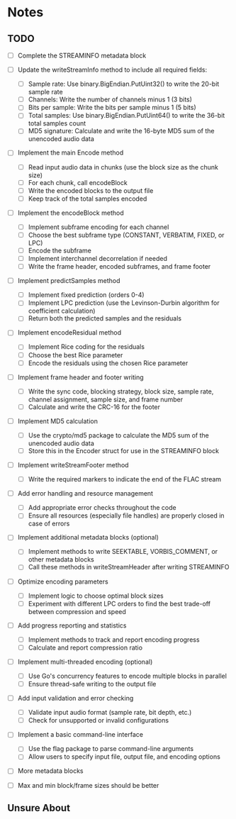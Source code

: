 # Notes

## TODO

- [ ] Complete the STREAMINFO metadata block

- [ ] Update the writeStreamInfo method to include all required fields:
  - [ ] Sample rate: Use binary.BigEndian.PutUint32() to write the 20-bit sample rate
  - [ ] Channels: Write the number of channels minus 1 (3 bits)
  - [ ] Bits per sample: Write the bits per sample minus 1 (5 bits)
  - [ ] Total samples: Use binary.BigEndian.PutUint64() to write the 36-bit total samples count
  - [ ] MD5 signature: Calculate and write the 16-byte MD5 sum of the unencoded audio data

- [ ] Implement the main Encode method
  - [ ] Read input audio data in chunks (use the block size as the chunk size)
  - [ ] For each chunk, call encodeBlock
  - [ ] Write the encoded blocks to the output file
  - [ ] Keep track of the total samples encoded

- [ ] Implement the encodeBlock method
  - [ ] Implement subframe encoding for each channel
  - [ ] Choose the best subframe type (CONSTANT, VERBATIM, FIXED, or LPC)
  - [ ] Encode the subframe
  - [ ] Implement interchannel decorrelation if needed
  - [ ] Write the frame header, encoded subframes, and frame footer

- [ ] Implement predictSamples method
  - [ ] Implement fixed prediction (orders 0-4)
  - [ ] Implement LPC prediction (use the Levinson-Durbin algorithm for coefficient calculation)
  - [ ] Return both the predicted samples and the residuals

- [ ] Implement encodeResidual method
  - [ ] Implement Rice coding for the residuals
  - [ ] Choose the best Rice parameter
  - [ ] Encode the residuals using the chosen Rice parameter

- [ ] Implement frame header and footer writing
  - [ ] Write the sync code, blocking strategy, block size, sample rate, channel assignment, sample size, and frame number
  - [ ] Calculate and write the CRC-16 for the footer

- [ ] Implement MD5 calculation
  - [ ] Use the crypto/md5 package to calculate the MD5 sum of the unencoded audio data
  - [ ] Store this in the Encoder struct for use in the STREAMINFO block

- [ ] Implement writeStreamFooter method
  - [ ] Write the required markers to indicate the end of the FLAC stream

- [ ] Add error handling and resource management
  - [ ] Add appropriate error checks throughout the code
  - [ ] Ensure all resources (especially file handles) are properly closed in case of errors

- [ ] Implement additional metadata blocks (optional)
  - [ ] Implement methods to write SEEKTABLE, VORBIS_COMMENT, or other metadata blocks
  - [ ] Call these methods in writeStreamHeader after writing STREAMINFO

- [ ] Optimize encoding parameters
  - [ ] Implement logic to choose optimal block sizes
  - [ ] Experiment with different LPC orders to find the best trade-off between compression and speed

- [ ] Add progress reporting and statistics
  - [ ] Implement methods to track and report encoding progress
  - [ ] Calculate and report compression ratio

- [ ] Implement multi-threaded encoding (optional)
  - [ ] Use Go's concurrency features to encode multiple blocks in parallel
  - [ ] Ensure thread-safe writing to the output file

- [ ] Add input validation and error checking
  - [ ] Validate input audio format (sample rate, bit depth, etc.)
  - [ ] Check for unsupported or invalid configurations

- [ ] Implement a basic command-line interface
  - [ ] Use the flag package to parse command-line arguments
  - [ ] Allow users to specify input file, output file, and encoding options

- [ ] More metadata blocks
- [ ] Max and min block/frame sizes should be better

## Unsure About
